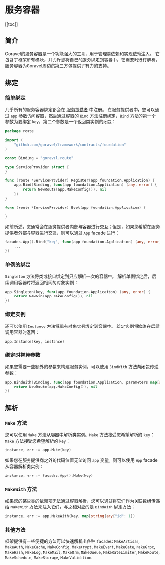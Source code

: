 # 服务容器

[[toc]]

## 简介

Goravel的服务容器是一个功能强大的工具，用于管理类依赖和实现依赖注入。 它包含了框架所有模块，并允许您将自己的服务绑定到容器中，在需要时进行解析。 服务容器为Goravel周边的第三方包提供了有力的支持。

## 绑定

### 简单绑定

几乎所有的服务容器绑定都会在 [服务提供者](./service-providers.md) 中注册。 在服务提供者中，您可以通过 `app` 参数访问容器，然后通过容器的 `Bind` 方法注册绑定，`Bind` 方法的第一个参数为要绑定 `key`，第二个参数是一个返回类实例的闭包：

```go
package route

import (
	"github.com/goravel/framework/contracts/foundation"
)

const Binding = "goravel.route"

type ServiceProvider struct {
}

func (route *ServiceProvider) Register(app foundation.Application) {
	app.Bind(Binding, func(app foundation.Application) (any, error) {
		return NewRoute(app.MakeConfig()), nil
	})
}

func (route *ServiceProvider) Boot(app foundation.Application) {

}
```

如前所述，您通常会在服务提供者内部与容器进行交互；但是，如果您希望在服务提供者外部与容器进行交互，则可以通过 `App` facade 进行：

```go
facades.App().Bind("key", func(app foundation.Application) (any, error) {
    ...
})
```

### 单例的绑定

`Singleton` 方法将类或接口绑定到只应解析一次的容器中。 解析单例绑定后，后续调用容器时将返回相同的对象实例：

```go
app.Singleton(key, func(app foundation.Application) (any, error) {
    return NewGin(app.MakeConfig()), nil
})
```

### 绑定实例

还可以使用 `Instance` 方法将现有对象实例绑定到容器中。 给定实例将始终在后续调用容器时返回：

```go
app.Instance(key, instance)
```

### 绑定时携带参数

如果您需要一些额外的参数来构建服务实例，可以使用 `BindWith` 方法向闭包传递参数：

```go
app.BindWith(Binding, func(app foundation.Application, parameters map[string]any) (any, error) {
    return NewRoute(app.MakeConfig()), nil
})
```

## 解析

### `Make` 方法

您可以使用 `Make` 方法从容器中解析类实例。`Make` 方法接受您希望解析的 `key`： `Make` 方法接受您希望解析的 `key`：

```go
instance, err := app.Make(key)
```

如果您在服务提供商之外的代码位置无法访问 `app` 变量，则可以使用 `App` facade 从容器解析类实例：

```go
instance, err := facades.App().Make(key)
```

### `MakeWith` 方法

如果您的某些类的依赖项无法通过容器解析，您可以通过将它们作为关联数组传递给 `MakeWith` 方法来注入它们，与之相对应的是 `BindWith` 绑定方法：

```go
instance, err := app.MakeWith(key, map[string]any{"id": 1})
```

### 其他方法

框架提供有一些便捷的方法可以快速解析出各种 `facades`: `MakeArtisan`, `MakeAuth`, `MakeCache`, `MakeConfig`, `MakeCrypt`, `MakeEvent`, `MakeGate`, `MakeGrpc`, `MakeHash`, `MakeLog`, `MakeMail`, `MakeOrm`, `MakeQueue`, `MakeRateLimiter`, `MakeRoute`, `MakeSchedule`, `MakeStorage`, `MakeValidation`.
